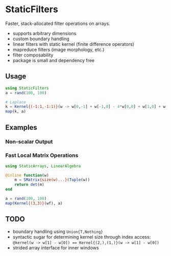 # StaticFilters

Faster, stack-allocated filter operations on arrays.

- supports arbitrary dimensions
- custom boundary handling
- linear filters with static kernel (finite difference operators)
- mapreduce filters (image morphology, etc.)
- filter composability
- package is small and dependency free

## Usage

```julia
using StaticFilters
a = rand(100, 100)

# Laplace
k = Kernel{(-1:1,-1:1)}(w -> w[0,-1] + w[-1,0] - 4*w[0,0] + w[1,0] + w[0,1])
map(k, a)
```


## Examples


### Non-scalar Output

### Fast Local Matrix Operations

```julia
using StaticArrays, LinearAlgebra

@inline function(w)
    m = SMatrix{size(w)...}(Tuple(w))
    return det(m)
end

a = rand(100, 100)
map(Kernel{(3,3)}(wf), a)
```



## TODO

- boundary handling using `Union{T,Nothing}`
- syntactic sugar for determining kernel size through index access:
  `@kernel(w -> w[1] - w[0]) == Kernel{(2,),(1,)}(w -> w[1] - w[0])`
- strided array interface for inner windows
